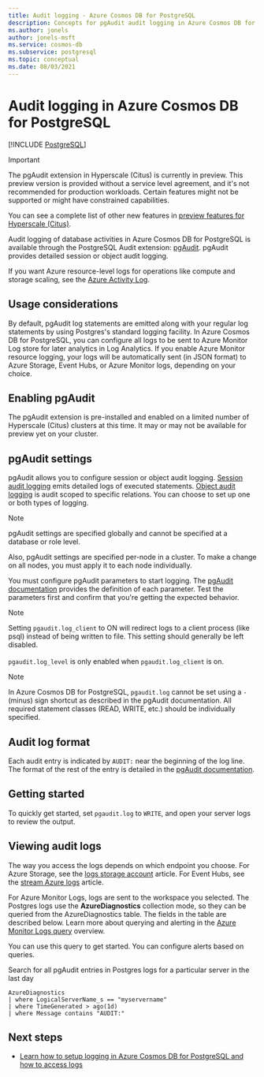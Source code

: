 ```yaml
---
title: Audit logging - Azure Cosmos DB for PostgreSQL
description: Concepts for pgAudit audit logging in Azure Cosmos DB for PostgreSQL.
ms.author: jonels
author: jonels-msft
ms.service: cosmos-db
ms.subservice: postgresql
ms.topic: conceptual
ms.date: 08/03/2021
---
```


# Audit logging in Azure Cosmos DB for PostgreSQL

[!INCLUDE [PostgreSQL](../includes/appliesto-postgresql.md)]

> [!IMPORTANT]
> The pgAudit extension in Hyperscale (Citus) is currently in preview. This
> preview version is provided without a service level agreement, and it's not
> recommended for production workloads. Certain features might not be supported
> or might have constrained capabilities.
>
> You can see a complete list of other new features in [preview features for
> Hyperscale (Citus)](product-updates.md).

Audit logging of database activities in Azure Cosmos DB for PostgreSQL is available through the PostgreSQL Audit extension: [pgAudit](https://www.pgaudit.org/). pgAudit provides detailed session or object audit logging.

If you want Azure resource-level logs for operations like compute and storage scaling, see the [Azure Activity Log](../../azure-monitor/essentials/platform-logs-overview.md).

## Usage considerations
By default, pgAudit log statements are emitted along with your regular log statements by using Postgres's standard logging facility. In Azure Cosmos DB for PostgreSQL, you can configure all logs to be sent to Azure Monitor Log store for later analytics in Log Analytics. If you enable Azure Monitor resource logging, your logs will be automatically sent (in JSON format) to Azure Storage, Event Hubs, or Azure Monitor logs, depending on your choice.

## Enabling pgAudit

The pgAudit extension is pre-installed and enabled on a limited number of
Hyperscale (Citus) clusters at this time. It may or may not be available
for preview yet on your cluster.

## pgAudit settings

pgAudit allows you to configure session or object audit logging. [Session audit logging](https://github.com/pgaudit/pgaudit/blob/master/README.md#session-audit-logging) emits detailed logs of executed statements. [Object audit logging](https://github.com/pgaudit/pgaudit/blob/master/README.md#object-audit-logging) is audit scoped to specific relations. You can choose to set up one or both types of logging. 

> [!NOTE]
> pgAudit settings are specified globally and cannot be specified at a database or role level.
>
> Also, pgAudit settings are specified per-node in a cluster. To make a change on all nodes, you must apply it to each node individually.

You must configure pgAudit parameters to start logging. The [pgAudit documentation](https://github.com/pgaudit/pgaudit/blob/master/README.md#settings) provides the definition of each parameter. Test the parameters first and confirm that you're getting the expected behavior.

> [!NOTE]
> Setting `pgaudit.log_client` to ON will redirect logs to a client process (like psql) instead of being written to file. This setting should generally be left disabled. <br> <br>
> `pgaudit.log_level` is only enabled when `pgaudit.log_client` is on.

> [!NOTE]
> In Azure Cosmos DB for PostgreSQL, `pgaudit.log` cannot be set using a `-` (minus) sign shortcut as described in the pgAudit documentation. All required statement classes (READ, WRITE, etc.) should be individually specified.

## Audit log format
Each audit entry is indicated by `AUDIT:` near the beginning of the log line. The format of the rest of the entry is detailed in the [pgAudit documentation](https://github.com/pgaudit/pgaudit/blob/master/README.md#format).

## Getting started
To quickly get started, set `pgaudit.log` to `WRITE`, and open your server logs to review the output. 

## Viewing audit logs
The way you access the logs depends on which endpoint you choose. For Azure Storage, see the [logs storage account](../../azure-monitor/essentials/resource-logs.md#send-to-azure-storage) article. For Event Hubs, see the [stream Azure logs](../../azure-monitor/essentials/resource-logs.md#send-to-azure-event-hubs) article.

For Azure Monitor Logs, logs are sent to the workspace you selected. The Postgres logs use the **AzureDiagnostics** collection mode, so they can be queried from the AzureDiagnostics table. The fields in the table are described below. Learn more about querying and alerting in the [Azure Monitor Logs query](../../azure-monitor/logs/log-query-overview.md) overview.

You can use this query to get started. You can configure alerts based on queries.

Search for all pgAudit entries in Postgres logs for a particular server in the last day
```kusto
AzureDiagnostics
| where LogicalServerName_s == "myservername"
| where TimeGenerated > ago(1d) 
| where Message contains "AUDIT:"
```

## Next steps

- [Learn how to setup logging in Azure Cosmos DB for PostgreSQL and how to access logs](howto-logging.md)
